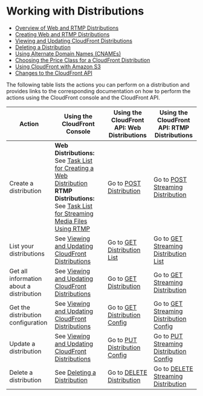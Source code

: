 # Working with Distributions<a name="distribution-working-with"></a>


+ [Overview of Web and RTMP Distributions](distribution-overview.md)
+ [Creating Web and RTMP Distributions](distribution-create.md)
+ [Viewing and Updating CloudFront Distributions](HowToUpdateDistribution.md)
+ [Deleting a Distribution](HowToDeleteDistribution.md)
+ [Using Alternate Domain Names \(CNAMEs\)](CNAMEs.md)
+ [Choosing the Price Class for a CloudFront Distribution](PriceClass.md)
+ [Using CloudFront with Amazon S3](MigrateS3ToCloudFront.md)
+ [Changes to the CloudFront API](APIChanges.md)

The following table lists the actions you can perform on a distribution and provides links to the corresponding documentation on how to perform the actions using the CloudFront console and the CloudFront API\.


| Action | Using the CloudFront Console | Using the CloudFront API: Web Distributions | Using the CloudFront API: RTMP Distributions | 
| --- | --- | --- | --- | 
| Create a distribution |  **Web Distributions:** See [Task List for Creating a Web Distribution](distribution-web-creating.md) **RTMP Distributions:** See [Task List for Streaming Media Files Using RTMP](distribution-rtmp-creating.md)  | Go to [POST Distribution](http://docs.aws.amazon.com/cloudfront/latest/APIReference/CreateDistribution.html) | Go to [POST Streaming Distribution](http://docs.aws.amazon.com/cloudfront/latest/APIReference/CreateStreamingDistribution.html) | 
| List your distributions | See [Viewing and Updating CloudFront Distributions](HowToUpdateDistribution.md) | Go to [GET Distribution List](http://docs.aws.amazon.com/cloudfront/latest/APIReference/ListDistributions.html)  | Go to [GET Streaming Distribution List](http://docs.aws.amazon.com/cloudfront/latest/APIReference/ListStreamingDistributions.html) | 
| Get all information about a distribution | See [Viewing and Updating CloudFront Distributions](HowToUpdateDistribution.md) | Go to [GET Distribution](http://docs.aws.amazon.com/cloudfront/latest/APIReference/GetDistribution.html) | Go to [GET Streaming Distribution](http://docs.aws.amazon.com/cloudfront/latest/APIReference/GetStreamingDistribution.html) | 
| Get the distribution configuration | See [Viewing and Updating CloudFront Distributions](HowToUpdateDistribution.md) | Go to [GET Distribution Config](http://docs.aws.amazon.com/cloudfront/latest/APIReference/GetConfig.html) | Go to [GET Streaming Distribution Config](http://docs.aws.amazon.com/cloudfront/latest/APIReference/GetStreamingDistConfig.html) | 
| Update a distribution | See [Viewing and Updating CloudFront Distributions](HowToUpdateDistribution.md) | Go to [PUT Distribution Config](http://docs.aws.amazon.com/cloudfront/latest/APIReference/PutConfig.html) | Go to [PUT Streaming Distribution Config](http://docs.aws.amazon.com/cloudfront/latest/APIReference/PutStreamingDistConfig.html) | 
| Delete a distribution | See [Deleting a Distribution](HowToDeleteDistribution.md) | Go to [DELETE Distribution](http://docs.aws.amazon.com/cloudfront/latest/APIReference/DeleteDistribution.html) | Go to [DELETE Streaming Distribution](http://docs.aws.amazon.com/cloudfront/latest/APIReference/DeleteStreamingDistribution.html) | 